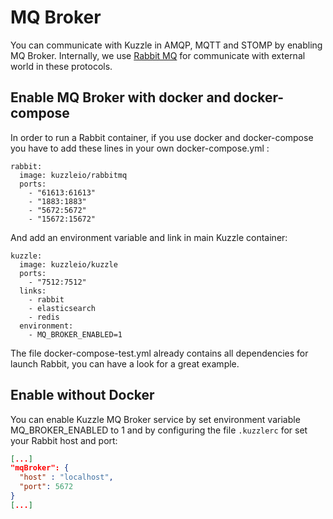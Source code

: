 # MQ Broker

You can communicate with Kuzzle in AMQP, MQTT and STOMP by enabling MQ Broker. Internally, we use [Rabbit MQ](https://www.rabbitmq.com/) for communicate with external world in these protocols.  

## Enable MQ Broker with docker and docker-compose

In order to run a Rabbit container, if you use docker and docker-compose you have to add these lines in your own docker-compose.yml :

```
rabbit:
  image: kuzzleio/rabbitmq
  ports:
    - "61613:61613"
    - "1883:1883"
    - "5672:5672"
    - "15672:15672"
```

And add an environment variable and link in main Kuzzle container:

```
kuzzle:
  image: kuzzleio/kuzzle
  ports:
    - "7512:7512"
  links:
    - rabbit
    - elasticsearch
    - redis
  environment:
    - MQ_BROKER_ENABLED=1
```

The file docker-compose-test.yml already contains all dependencies for launch Rabbit, you can have a look for a great example.

## Enable without Docker

You can enable Kuzzle MQ Broker service by set environment variable MQ_BROKER_ENABLED to 1 and by configuring the file `.kuzzlerc` for set your Rabbit host and port:

```json
[...]
"mqBroker": {
  "host" : "localhost",
  "port": 5672
}
[...]
```